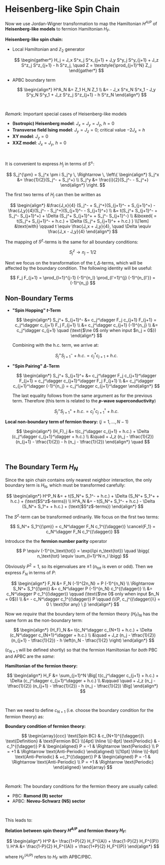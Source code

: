 # Heisenberg-like Spin Chain

Now we use Jordan-Wigner transformation to map the Hamiltonian $H^{A/P}$ of **Heisenberg-like models** to fermion Hamiltonian $H_F$. 

<div class="result">

**Heisenberg-like spin chain:**

- Local Hamiltonian and $\mathbb{Z}_2$ generator

    $$
    \begin{gather*}
        H_j = J_x S^x_j S^x_{j+1} + J_y S^y_j S^y_{j+1}
        + J_z S^z_j S^z_{j+1} - h S^z_j, \quad
        Z = \textstyle{\prod_{j=1}^N} Z_j
    \end{gather*}
    $$

- APBC boundary term

    $$
    \begin{align*}
        H^A_N &= Z_1 H_N Z_1 \\
        &= - J_x S^x_N S^x_1 - J_y S^y_N S^y_1 
        + J_z S^z_j S^z_{j+1} - h S^z_N
    \end{align*}
    $$

</div><br>

<div class="remark">

*Remark*: Important special cases of Heisenberg-like models

- **(Isotropic) Heisenberg model**: $J_x = J_y = J_z, \ h = 0$
- **Transverse field Ising model**: $J_y = J_z = 0$; critical value $-2J_x = h$
- **XY model**: $J_z = 0$
- **XXZ model**: $J_x = J_y, \ h = 0$

</div><br>

It is convenient to express $H_j$ in terms of $S^\pm$: 

$$
S_j^{\pm} = S_j^x \pm i S_j^y 
\, \Rightarrow \, \left\{
\begin{align*}
    S_j^x &= \frac{1}{2}(S_j^- + S_j^+)
    \\
    S_j^y &= \frac{i}{2}(S_j^- - S_j^+)
\end{align*}
\right.
$$

The first two terms of $H_j$ can then be written as

$$
\begin{align*}
    &\frac{J_x}{4} (S_j^- + S_j^+)(S_{j+1}^- + S_{j+1}^+)
    - \frac{J_y}{4}(S_j^- - S_j^+)(S_{j+1}^- - S_{j+1}^+)
    \\
    &= t(S_j^+ S_{j+1}^- + S_j^- S_{j+1}^+)
    + \Delta (S_j^+ S_{j+1}^+ + S_j^- S_{j+1}^-)
    \\
    &\boxed{
        = t(S_j^+ S_{j+1}^- + h.c.)
        + \Delta (S_j^+ S_{j+1}^+ + h.c.)
    }
    \\[1em]
    &\text{with} \qquad 
    t \equiv \frac{J_x + J_y}{4}, \quad
    \Delta \equiv \frac{J_x - J_y}{4}
\end{align*}
$$

The mapping of $S^z$-terms is the same for all boundary conditions:

$$
S^z_j \to n_j - 1/2
$$

Next we focus on the transformation of the $t,\Delta$-terms, which will be affected by the boundary condition. The following identity will be useful:

$$
F_j F_{j+1} 
= \prod_{l=1}^{j-1} (-1)^{n_l} \prod_{l'=1}^{j} (-1)^{n_{l'}}
= (-1)^{n_j}
$$

## Non-Boundary Terms

- **"Spin Hopping" $t$-Term**

    $$
    \begin{align*}
        S_j^+ S_{j+1}^-
        &= c_j^\dagger F_j c_{j+1} F_{j+1}
        = c_j^\dagger c_{j+1} F_j F_{j+1}
        \\
        &= c_j^\dagger c_{j+1} (-1)^{n_j}
        \\
        &= c_j^\dagger c_{j+1} \quad
        (\text{$\ne 0$ only when input $n_j = 0$})
    \end{align*}
    $$

    Combining with the h.c. term, we arrive at:

    $$
    S_j^+ S_{j+1}^- + h.c. = c_j^\dagger c_{j+1} + h.c.
    $$

- **"Spin Pairing" $\Delta$-Term**

    $$
    \begin{align*}
        S_j^+ S_{j+1}^+
        &= c_j^\dagger F_j c_{j+1}^\dagger F_{j+1}
        = c_j^\dagger c_{j+1}^\dagger F_j F_{j+1}
        \\
        &= c_j^\dagger c_{j+1}^\dagger (-1)^{n_j} 
        = c_j^\dagger c_{j+1}^\dagger
    \end{align*}
    $$

    The last equality follows from the same argument as for the previous term. Therefore (this term is related to the **$p$-wave superconductivity**)

    $$
    S_j^+ S_{j+1}^+ + h.c. = c_j^\dagger c_{j+1}^\dagger + h.c.
    $$

<div class="result">

**Local non-boundary term of fermion theory:** ($j = 1,...,N-1$)

$$
\begin{align*}
    (H_F)_j &= t(c_j^\dagger c_{j+1} + h.c.)
    + \Delta (c_j^\dagger c_{j+1}^\dagger + h.c.) 
    \\ &\quad
    + J_z (n_j - \tfrac{1}{2}) (n_{j+1} - \tfrac{1}{2})
    - h (n_j - \tfrac{1}{2})
\end{align*} \quad 
$$

</div><br>

## The Boundary Term $H_N$

Since the spin chain contains only nearest neighbor interaction, the only boundary term is $H_N$, which must be transformed carefully:

$$
\begin{align*}
    H^P_N &= + t(S_N^+ S_1^- + h.c.)
    + \Delta (S_N^+ S_1^+ + h.c.) + (\text{$S^z$-terms})
    \\
    H^A_N &= - t(S_N^+ S_1^- + h.c.)
    - \Delta (S_N^+ S_1^+ + h.c.) + (\text{$S^z$-terms})
\end{align*}
$$

The $S^z$-term can be transformed ordinarily. We focus on the first two terms:

$$
S_N^+ S_1^{(\pm)} = c_N^\dagger F_N c_1^{(\dagger)} \cancel{F_1}
= c_N^\dagger F_N c_1^{(\dagger)}
$$

Introduce the the **fermion number parity** operator

$$
P \equiv (-1)^{n_\text{tot}} = \exp(i\pi n_\text{tot})
\quad \bigg( n_\text{tot} \equiv \sum_{l=1}^N n_l \bigg)
$$

Obviously $P^2 = 1$, so its eigenvalues are $\pm 1$ ($n_\text{tot}$ is even or odd). Then we express $F_N$ in terms of $P$:

$$
\begin{align*}
    F_N &= F_N (-1)^{2n_N} = P (-1)^{n_N} \\ \Rightarrow
    S_N^+ S_1^{(\pm)} &= c_N^\dagger P (-1)^{n_N} c_1^{(\dagger)}
    \\
    &= c_N^\dagger P c_1^{(\dagger)} \qquad 
    (\text{$\ne 0$ only when input $n_N = 0$})
    \\
    &= - c_N^\dagger c_1^{(\dagger)} P \qquad
    (\{P, c_j^{(\dagger)}\} = 0 \ \text{for any} \ j)
\end{align*}
$$

Now we *require* that the boundary term of the fermion theory $(H_F)_N$ has the same form as the non-boundary term:
    
$$
\begin{align*}
    (H_F)_N &= t(c_N^\dagger c_{N+1} + h.c.)
    + \Delta (c_N^\dagger c_{N+1}^\dagger + h.c.) 
    \\ &\quad
    + J_z (n_j - \tfrac{1}{2}) (n_{j+1} - \tfrac{1}{2})
    - h \left(n_N - \tfrac{1}{2} \right)
\end{align*}
$$

($c_{N+1}$ will be defined shortly) so that the fermion Hamiltonian for *both* PBC and APBC are the *same*:

<div class="result">

**Hamiltonian of the fermion theory:**

$$
\begin{align*}
    H_F &= \sum_{j=1}^N \Big[
        t(c_j^\dagger c_{j+1} + h.c.)
        + \Delta (c_j^\dagger c_{j+1}^\dagger + h.c.) 
        \\ &\qquad \quad
        + J_z (n_j - \tfrac{1}{2}) (n_{j+1} - \tfrac{1}{2})
        - h (n_j - \tfrac{1}{2})
    \Big]
\end{align*}
$$

</div><br>

Then we need to define $c_{N+1}$ (i.e. choose the boundary condition for the fermion theory) as:

<div class="result">

**Boundary condition of fermion theory:**

$$
\begin{array}{ccc}
    \text{Spin BC} & c_{N+1}^{(\dagger)}\ \text{Definition} & \text{Fermion BC}
    \\[4pt] \hline \\[-8pt]
    \text{Periodic} & -c_1^{(\dagger)} P & \begin{aligned}
        P = -1 & \Rightarrow \text{Periodic} \\
        P = +1 & \Rightarrow \text{Anti-Periodic}
    \end{aligned}
    \\[10pt] \hline \\[-8pt]
    \text{Anti-Periodic} & +c_1^{(\dagger)} P & \begin{aligned}
        P = -1 & \Rightarrow \text{Anti-Periodic} \\
        P = +1 & \Rightarrow \text{Periodic}
    \end{aligned}
\end{array}
$$

</div><br>

<div class="remark">

*Remark*: The boundary conditions for the fermion theory are usually called:

- PBC: **Ramond (R) sector**
- APBC: **Neveu-Schwarz (NS) sector**

</div><br>

This leads to:

<div class="result">

**Relation between spin theory $H^{A/P}$ and fermion theory $H_F$:**

$$
\begin{align*}
    H^P &= \frac{1+P}{2} H_F^{(A)} + \frac{1-P}{2} H_F^{(P)}
    \\
    H^A &= \frac{1-P}{2} H_F^{(A)} + \frac{1+P}{2} H_F^{(P)}
\end{align*}
$$

where $H_F^{(A/P)}$ refers to $H_F$ with APBC/PBC. 

</div><br>
